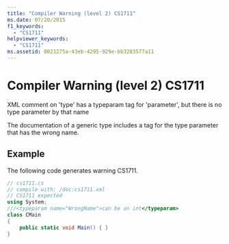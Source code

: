 ```yaml
---
title: "Compiler Warning (level 2) CS1711"
ms.date: 07/20/2015
f1_keywords: 
  - "CS1711"
helpviewer_keywords: 
  - "CS1711"
ms.assetid: 0021275a-43eb-4295-929e-bb3283577a11
---
```

# Compiler Warning (level 2) CS1711
XML comment on 'type' has a typeparam tag for 'parameter', but there is no type parameter by that name  
  
 The documentation of a generic type includes a tag for the type parameter that has the wrong name.  
  
## Example  
 The following code generates warning CS1711.  
  
```csharp  
// cs1711.cs  
// compile with: /doc:cs1711.xml  
// CS1711 expected  
using System;  
///<typeparam name="WrongName">can be an int</typeparam>  
class CMain  
{  
    public static void Main() { }  
}  
```
